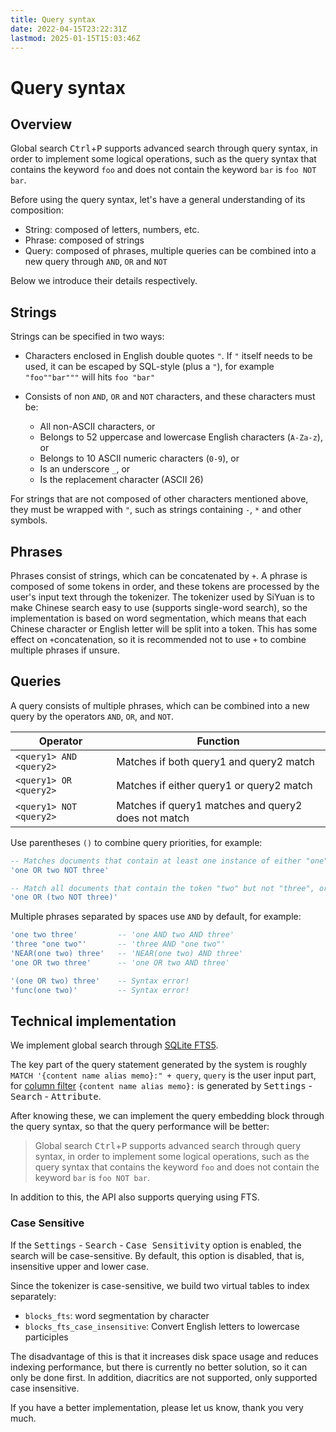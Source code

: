 ```yaml
---
title: Query syntax
date: 2022-04-15T23:22:31Z
lastmod: 2025-01-15T15:03:46Z
---
```


# Query syntax

## Overview

Global search  <kbd>Ctrl</kbd>​+<kbd>P</kbd>​ supports advanced search through query syntax, in order to implement some logical operations, such as the query syntax that contains the keyword `foo`​ and does not contain the keyword `bar`​ is `foo NOT bar`​.

Before using the query syntax, let's have a general understanding of its composition:

* String: composed of letters, numbers, etc.
* Phrase: composed of strings
* Query: composed of phrases, multiple queries can be combined into a new query through `AND`, `OR` and `NOT`

Below we introduce their details respectively.

## Strings

Strings can be specified in two ways:

* Characters enclosed in English double quotes `"`. If `"` itself needs to be used, it can be escaped by SQL-style (plus a `"`), for example `"foo""bar"""` will hits `foo "bar"`
* Consists of non `AND`, `OR` and `NOT` characters, and these characters must be:

  * All non-ASCII characters, or
  * Belongs to 52 uppercase and lowercase English characters (`A-Za-z`), or
  * Belongs to 10 ASCII numeric characters (`0-9`), or
  * Is an underscore `_`, or
  * Is the replacement character (ASCII 26)

For strings that are not composed of other characters mentioned above, they must be wrapped with `"`, such as strings containing `-`, `*` and other symbols.

## Phrases

Phrases consist of strings, which can be concatenated by `+`​. A phrase is composed of some tokens in order, and these tokens are processed by the user's input text through the tokenizer. The tokenizer used by SiYuan is to make Chinese search easy to use (supports single-word search), so the implementation is based on word segmentation, which means that each Chinese character or English letter will be split into a token. This has some effect on `+`​ concatenation, so it is recommended not to use `+`​ to combine multiple phrases if unsure.

## Queries

A query consists of multiple phrases, which can be combined into a new query by the operators `AND`, `OR`, and `NOT`.

|Operator|Function|
| ----------| -----------------------------------------------------|
|`<query1> AND <query2>`|Matches if both query1 and query2 match|
|`<query1> OR <query2>`|Matches if either query1 or query2 match|
|`<query1> NOT <query2>`|Matches if query1 matches and query2 does not match|

Use parentheses `()` to combine query priorities, for example:

```sql
-- Matches documents that contain at least one instance of either "one" or "two", but do not contain any instances of token "three".
'one OR two NOT three'

-- Match all documents that contain the token "two" but not "three", or contain the token "one".
'one OR (two NOT three)'
```

Multiple phrases separated by spaces use `AND` by default, for example:

```sql
'one two three'         -- 'one AND two AND three'
'three "one two"'       -- 'three AND "one two"'
'NEAR(one two) three'   -- 'NEAR(one two) AND three'
'one OR two three'      -- 'one OR two AND three'

'(one OR two) three'    -- Syntax error!
'func(one two)'         -- Syntax error!
```

## Technical implementation

We implement global search through [SQLite FTS5](https://www.sqlite.org/fts5.html).

The key part of the query statement generated by the system is roughly `MATCH '{content name alias memo}:" + query`, `query` is the user input part, for [column filter](https://www.sqlite.org/fts5%20.html#fts5_column_filters) `{content name alias memo}:` is generated by <kbd>Settings</kbd> - <kbd>Search</kbd> - <kbd>Attribute</kbd>.

After knowing these, we can implement the query embedding block through the query syntax, so that the query performance will be better:

> Global search  <kbd>Ctrl</kbd>​+<kbd>P</kbd>​ supports advanced search through query syntax, in order to implement some logical operations, such as the query syntax that contains the keyword `foo`​ and does not contain the keyword `bar`​ is `foo NOT bar`​.

In addition to this, the API also supports querying using FTS.

### Case Sensitive

If the <kbd>Settings</kbd> - <kbd>Search</kbd> - <kbd>Case Sensitivity</kbd> option is enabled, the search will be case-sensitive. By default, this option is disabled, that is, insensitive upper and lower case.

Since the tokenizer is case-sensitive, we build two virtual tables to index separately:

* `blocks_fts`: word segmentation by character
* `blocks_fts_case_insensitive`: Convert English letters to lowercase participles

The disadvantage of this is that it increases disk space usage and reduces indexing performance, but there is currently no better solution, so it can only be done first. In addition, diacritics are not supported, only supported case insensitive.

If you have a better implementation, please let us know, thank you very much.
